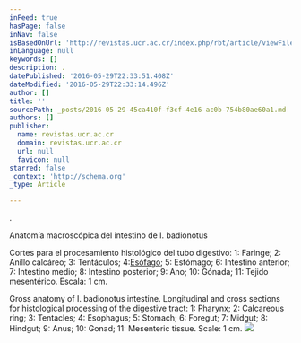 ```yaml
---
inFeed: true
hasPage: false
inNav: false
isBasedOnUrl: 'http://revistas.ucr.ac.cr/index.php/rbt/article/viewFile/16887/21820/50417'
inLanguage: null
keywords: []
description: .
datePublished: '2016-05-29T22:33:51.408Z'
dateModified: '2016-05-29T22:33:14.496Z'
author: []
title: ''
sourcePath: _posts/2016-05-29-45ca410f-f3cf-4e16-ac0b-754b80ae60a1.md
authors: []
publisher:
  name: revistas.ucr.ac.cr
  domain: revistas.ucr.ac.cr
  url: null
  favicon: null
starred: false
_context: 'http://schema.org'
_type: Article

---
```

.

Anatomía macroscópica del intestino de I. badionotus

Cortes para el procesamiento histológico del tubo digestivo: 1: Faringe; 2: Anillo calcáreo; 3: Tentáculos; 4:[Esófago][0]; 5: Estómago; 6: Intestino anterior; 7: Intestino medio; 8: Intestino posterior; 9: Ano; 10: Gónada; 11: Tejido mesentérico. Escala: 1 cm.

Gross anatomy of I. badionotus intestine. Longitudinal and cross sections for histological processing of the digestive tract: 1: Pharynx; 2: Calcareous ring; 3: Tentacles; 4: Esophagus; 5: Stomach; 6: Foregut; 7: Midgut; 8: Hindgut; 9: Anus; 10: Gonad; 11: Mesenteric tissue. Scale: 1 cm.
![](http://revistas.ucr.ac.cr/index.php/rbt/article/viewFile/16887/21820/50417)

[0]: http://www.wordreference.com/es/translation.asp?tranword=esophagus